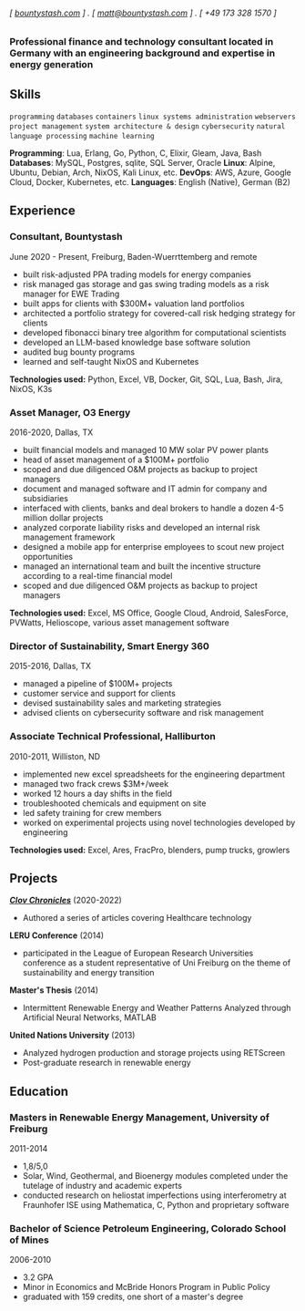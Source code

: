 ###### [ [bountystash.com](https://bountystash.com) ] . [ matt@bountystash.com ] . [ +49 173 328 1570 ]

### Professional finance and technology consultant located in Germany with an engineering background and expertise in energy generation

## Skills

```programming```
```databases```
```containers```
```linux systems administration```
```webservers```
```project management```
```system architecture & design```
```cybersecurity```
```natural language processing```
```machine learning```

**Programming**: Lua, Erlang, Go, Python, C, Elixir, Gleam, Java, Bash
**Databases**: MySQL, Postgres, sqlite, SQL Server, Oracle
**Linux**: Alpine, Ubuntu, Debian, Arch, NixOS, Kali Linux, etc.
**DevOps**: AWS, Azure, Google Cloud, Docker, Kubernetes, etc.
**Languages**: English (Native), German (B2)

## Experience

### Consultant, Bountystash

June 2020 - Present, Freiburg, Baden-Wuerrttemberg and remote

- built risk-adjusted PPA trading models for energy companies
- risk managed gas storage and gas swing trading models as a risk manager for EWE Trading
- built apps for clients with $300M+ valuation land portfolios
- architected a portfolio strategy for covered-call risk hedging strategy for clients
- developed fibonacci binary tree algorithm for computational scientists
- developed an LLM-based knowledge base software solution
- audited bug bounty programs
- learned and self-taught NixOS and Kubernetes

**Technologies used:** Python, Excel, VB, Docker, Git, SQL, Lua, Bash, Jira, NixOS, K3s

### Asset Manager, O3 Energy

2016-2020, Dallas, TX

- built financial models and managed 10 MW solar PV power plants
- head of asset management of a $100M+ portfolio
- scoped and due diligenced O&M projects as backup to project managers
- document and managed software and IT admin for company and subsidiaries
- interfaced with clients, banks and deal brokers to handle a dozen 4-5 million dollar projects
- analyzed corporate liability risks and developed an internal risk management framework
- designed a mobile app for enterprise employees to scout new project opportunities
- managed an international team and built the incentive structure according to a real-time financial model
- scoped and due diligenced O&M projects as backup to project managers

**Technologies used:** Excel, MS Office, Google Cloud, Android, SalesForce, PVWatts, Helioscope, various asset management software

### Director of Sustainability, Smart Energy 360

2015-2016, Dallas, TX

- managed a pipeline of $100M+ projects
- customer service and support for clients
- devised sustainability sales and marketing strategies
- advised clients on cybersecurity software and risk management

### Associate Technical Professional, Halliburton

2010-2011, Williston, ND

- implemented new excel spreadsheets for the engineering department
- managed two frack crews $3M+/week
- worked 12 hours a day shifts in the field
- troubleshooted chemicals and equipment on site
- led safety training for crew members
- worked on experimental projects using novel technologies developed by engineering

**Technologies used:** Excel, Ares, FracPro, blenders, pump trucks, growlers

## Projects

**[*Clov Chronicles*](https://clovchronicles.substack.com/)** (2020-2022)

- Authored a series of articles covering Healthcare technology

**LERU Conference** (2014)

- participated in the League of European Research Universities conference as a student representative of Uni Freiburg on the theme of sustainability and energy transition

**Master's Thesis** (2014)

- Intermittent Renewable Energy and Weather Patterns Analyzed through Artificial Neural Networks, MATLAB

**United Nations University** (2013)

- Analyzed hydrogen production and storage projects using RETScreen
- Post-graduate research in renewable energy

## Education

### Masters in Renewable Energy Management, University of Freiburg

2011-2014

- 1,8/5,0
- Solar, Wind, Geothermal, and Bioenergy modules completed under the tutelage of industry and academic experts
- conducted research on heliostat imperfections using interferometry at Fraunhofer ISE using Mathematica, C, Python and proprietary software

### Bachelor of Science Petroleum Engineering, Colorado School of Mines

2006-2010

- 3.2 GPA
- Minor in Economics and McBride Honors Program in Public Policy
- graduated with 159 credits, one short of a master's degree

